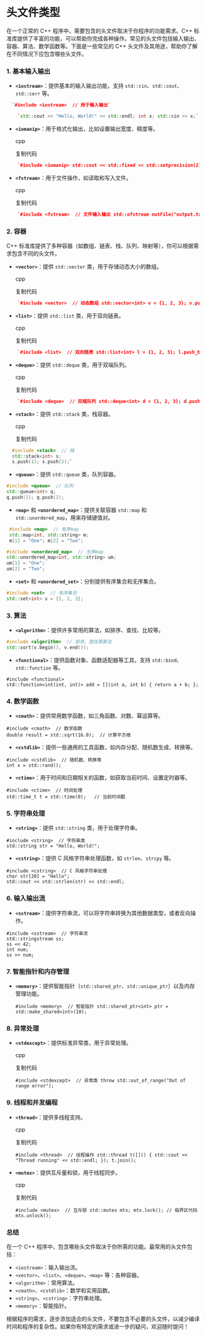 
# 头文件类型
在一个正常的 C++ 程序中，需要包含的头文件取决于你程序的功能需求。C++ 标准库提供了丰富的功能，可以帮助你完成各种操作。常见的头文件包括输入输出、容器、算法、数学函数等。下面是一些常见的 C++ 头文件及其用途，帮助你了解在不同情况下应包含哪些头文件。

### 1. **基本输入输出**

-   **`<iostream>`**：提供基本的输入输出功能，支持 `std::cin`、`std::cout`、`std::cerr` 等。
    
 ```cpp
   `#include <iostream>  // 用于输入输出`
```

	 
```cpp
    `std::cout << "Hello, World!" << std::endl; int x; std::cin >> x;`
```
    
-   **`<iomanip>`**：用于格式化输出，比如设置输出宽度、精度等。
    
    cpp
    
    复制代码
    
```cpp
    `#include <iomanip> std::cout << std::fixed << std::setprecision(2) << 3.14159;`
```
    
-   **`<fstream>`**：用于文件操作，如读取和写入文件。
    
    cpp
    
    复制代码
    
```cpp
    `#include <fstream>  // 文件输入输出 std::ofstream outFile("output.txt"); outFile << "Hello, File!" << std::endl;`
```
    

### 2. **容器**

C++ 标准库提供了多种容器（如数组、链表、栈、队列、映射等），你可以根据需求包含不同的头文件。

-   **`<vector>`**：提供 `std::vector` 类，用于存储动态大小的数组。
    
    cpp
    
    复制代码
    
```cpp
    `#include <vector>  // 动态数组 std::vector<int> v = {1, 2, 3}; v.push_back(4);`
```
    
-   **`<list>`**：提供 `std::list` 类，用于双向链表。
    
    cpp
    
    复制代码
    
```cpp
    `#include <list>  // 双向链表 std::list<int> l = {1, 2, 3}; l.push_back(4);`
```
    
-   **`<deque>`**：提供 `std::deque` 类，用于双端队列。
    
    cpp
    
    复制代码
    
```cpp
    `#include <deque>  // 双端队列 std::deque<int> d = {1, 2, 3}; d.push_front(0);`
```
    
-   **`<stack>`**：提供 `std::stack` 类，栈容器。
    
    cpp
    
    复制代码
    
```cpp
  #include <stack>  // 栈 
  std::stack<int> s; 
  s.push(1); s.push(2);`
```
    
-   **`<queue>`**：提供 `std::queue` 类，队列容器。
    
```cpp
#include <queue>  // 队列 
std::queue<int> q;
q.push(1); q.push(2);
```
    
-   **`<map>`** 和 **`<unordered_map>`**：提供关联容器 `std::map` 和 `std::unordered_map`，用来存储键值对。

```cpp
 #include <map>  // 有序map
 std::map<int, std::string> m; 
 m[1] = "One"; m[2] = "Two";
```
    
    
```cpp
#include <unordered_map>  // 无序map 
std::unordered_map<int, std::string> um; 
um[1] = "One"; 
um[2] = "Two";
```
    
-   **`<set>`** 和 **`<unordered_set>`**：分别提供有序集合和无序集合。
    
```cpp
#include <set>  // 有序集合 
std::set<int> s = {1, 2, 3};
```
    

### 3. **算法**

-   **`<algorithm>`**：提供许多常用的算法，如排序、查找、比较等。

```cpp
#include <algorithm>  // 排序、查找等算法 
std::sort(v.begin(), v.end());
```
    
-   **`<functional>`**：提供函数对象、函数适配器等工具，支持 `std::bind`、`std::function` 等。
    
```
#include <functional> 
std::function<int(int, int)> add = [](int a, int b) { return a + b; };
```
    

### 4. **数学函数**

-   **`<cmath>`**：提供常用数学函数，如三角函数、对数、幂运算等。
    
```
#include <cmath>  // 数学函数 
double result = std::sqrt(16.0);  // 计算平方根
```
    
-   **`<cstdlib>`**：提供一些通用的工具函数，如内存分配、随机数生成、转换等。

```
#include <cstdlib>  // 随机数、转换等 
int x = std::rand();
```
    
-   **`<ctime>`**：用于时间和日期相关的函数，如获取当前时间、设置定时器等。
    
```
#include <ctime>  // 时间处理 
std::time_t t = std::time(0);   // 当前时间戳
```
    
### 5. **字符串处理**

-   **`<string>`**：提供 `std::string` 类，用于处理字符串。
    
```
#include <string>  // 字符串类 
std::string str = "Hello, World!";
```
    
-   **`<cstring>`**：提供 C 风格字符串处理函数，如 `strlen`、`strcpy` 等。
    
```
#include <cstring>  // C 风格字符串处理 
char str[20] = "Hello"; 
std::cout << std::strlen(str) << std::endl;
```

### 6. **输入输出流**

-   **`<sstream>`**：提供字符串流，可以将字符串转换为其他数据类型，或者反向操作。
    
```
#include <sstream>  // 字符串流 
std::stringstream ss; 
ss << 42; 
int num; 
ss >> num;
```
    

### 7. **智能指针和内存管理**

-   **`<memory>`**：提供智能指针（`std::shared_ptr`、`std::unique_ptr`）以及内存管理功能。
    
    `#include <memory>  // 智能指针 std::shared_ptr<int> ptr = std::make_shared<int>(10);`
    

### 8. **异常处理**

-   **`<stdexcept>`**：提供标准异常类，用于异常处理。
    
    cpp
    
    复制代码
    
    `#include <stdexcept>  // 异常类 throw std::out_of_range("Out of range error");`
    

### 9. **线程和并发编程**

-   **`<thread>`**：提供多线程支持。
    
    cpp
    
    复制代码
    
    `#include <thread>  // 线程操作 std::thread t([]() { std::cout << "Thread running" << std::endl; }); t.join();`
    
-   **`<mutex>`**：提供互斥量和锁，用于线程同步。
    
    cpp
    
    复制代码
    
    `#include <mutex>  // 互斥锁 std::mutex mtx; mtx.lock(); // 临界区代码 mtx.unlock();`
    

### 总结

在一个 C++ 程序中，包含哪些头文件取决于你所需的功能。最常用的头文件包括：

-   `<iostream>`：输入输出流。
-   `<vector>`、`<list>`、`<deque>`、`<map>` 等：各种容器。
-   `<algorithm>`：常用算法。
-   `<cmath>`、`<cstdlib>`：数学和实用函数。
-   `<string>`、`<cstring>`：字符串处理。
-   `<memory>`：智能指针。

根据程序的需求，逐步添加适合的头文件，不要包含不必要的头文件，以减少编译时间和程序的复杂性。如果你有特定的需求或进一步的疑问，欢迎随时提问！